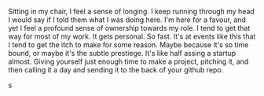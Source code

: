 
Sitting in my chair, I feel a sense of longing. I keep running through my head I would say if I told them what I was doing here. I'm here for a favour, and yet I feel a profound sense of ownership towards my role. I tend to get that way for most of my work. It gets personal. So fast. It's at events like this that I tend to get the itch to make for some reason. Maybe because it's so time bound, or maybe it's the subtle prestiege. It's like half assing a startup almost. Giving yourself just enough time to make a project, pitching it, and then calling it a day and sending it to the back of your github repo. 

s